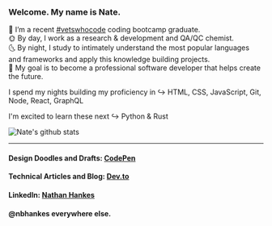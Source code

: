 ### Welcome. My name is Nate.

🔭 I’m a recent [#vetswhocode](https://vetswhocode.io/) coding bootcamp graduate. <br>
🌞 By day, I work as a research & development and QA/QC chemist. <br>
🌜 By night, I study to intimately understand the most popular languages and frameworks and apply this knowledge building projects. <br>
🚀 My goal is to become a professional software developer that helps create the future.

I spend my nights building my proficiency in ↪️ HTML, CSS, JavaScript, Git, Node, React, GraphQL

I'm excited to learn these next ↪️ Python & Rust 


![Nate's github stats](https://github-readme-stats.vercel.app/api?username=nbhankes&title_color=322F37&icon_color=2D3142&text_color=8C8797&bg_color=EAE9EC&hide=["stars"])

<hr />

#### Design Doodles and Drafts: [CodePen](https://codepen.io/nbhankes) <br>
#### Technical Articles and Blog: [Dev.to](https://dev.to/nbhankes) <br>
#### LinkedIn: [Nathan Hankes](https://www.linkedin.com/in/nbhankes/) <br>

#### @nbhankes everywhere else.
